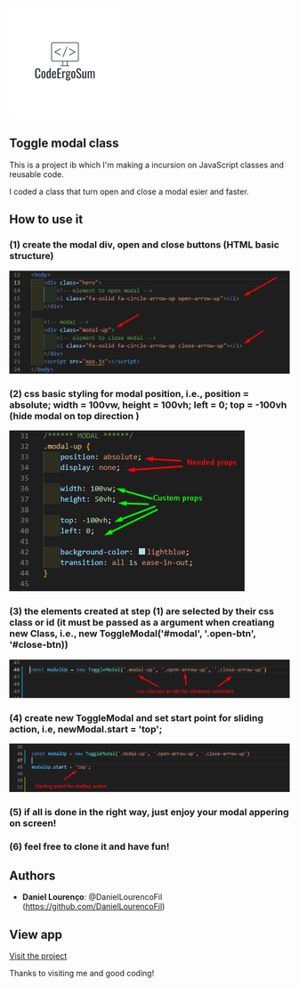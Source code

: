 ![Logo of the project](https://github.com/DanielLourencoFil/NutsAndBolts/blob/main/toggle-modal/README-files/CodeErgoSum.png)

## Toggle modal class

This is a project ib which I'm making a incursion on JavaScript classes and reusable code.

I coded a class that turn open and close a modal esier and faster.

## How to use it

### (1) create the modal div, open and close buttons (HTML basic structure)

![New Card Screen](https://github.com/DanielLourencoFil/NutsAndBolts/blob/main/toggle-modal/README-files/html-structure.png)

### (2) css basic styling for modal position, i.e., position = absolute; width = 100vw, height = 100vh; left = 0; top = -100vh (hide modal on top direction )

![New Card Screen](https://github.com/DanielLourencoFil/NutsAndBolts/blob/main/toggle-modal/README-files/css-styles.png)

### (3) the elements created at step (1) are selected by their css class or id (it must be passed as a argument when creatiang new Class, i.e., new ToggleModal('#modal', '.open-btn', '#close-btn))

![New Card Screen](https://github.com/DanielLourencoFil/NutsAndBolts/blob/main/toggle-modal/README-files/js%20-%20toggleModal.png)

### (4) create new ToggleModal and set start point for sliding action, i.e, newModal.start = 'top';

![New Card Screen](https://github.com/DanielLourencoFil/NutsAndBolts/blob/main/toggle-modal/README-files/js%20-%20toggleModal-start.png)

### (5) if all is done in the right way, just enjoy your modal appering on screen!

### (6) feel free to clone it and have fun!

## Authors

- **Daniel Lourenço**: @DanielLourencoFil (https://github.com/DanielLourencoFil)

## View app

[Visit the project](https://toggle-modal-generator.netlify.app/)

Thanks to visiting me and good coding!
